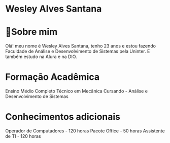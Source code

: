 # **Wesley Alves Santana**

# 🚀Sobre mim

Olá! meu nome é Wesley Alves Santana, tenho 23 anos e estou fazendo Faculdade de Análise e Desenvolvimento de Sistemas pela Uninter.
E também estudo na Alura e na DIO.

# Formação Acadêmica

Ensino Médio Completo
Técnico em Mecânica
Cursando - Análise e Desenvolvimento de Sistemas

# Conhecimentos adicionais

Operador de Computadores - 120 horas
Pacote Office - 50 horas
Assistente de TI - 120 horas
